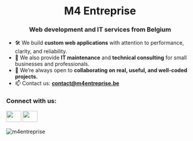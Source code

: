 <h1 align="center">M4 Entreprise</h1>
<h3 align="center">Web development and IT services from Belgium</h3>

- 🛠️ We build **custom web applications** with attention to performance, clarity, and reliability.  
- 🧰 We also provide **IT maintenance** and **technical consulting** for small businesses and professionals.  
- 🤝 We’re always open to **collaborating on real, useful, and well-coded projects.**  
- 📫 Contact us: **contact@m4entreprise.be**

<h3 align="left">Connect with us:</h3>
<p align="left">
<a href="https://www.linkedin.com/company/m4-entreprise" target="_blank"><img src="https://raw.githubusercontent.com/rahuldkjain/github-profile-readme-generator/master/src/images/icons/Social/linked-in-alt.svg" height="30" width="40" /></a>
<a href="https://www.facebook.com/profile.php?id=61555838617465" target="_blank"><img src="https://raw.githubusercontent.com/rahuldkjain/github-profile-readme-generator/master/src/images/icons/Social/facebook.svg" height="30" width="40" /></a>
</p>
<p><img align="center" src="https://github-readme-streak-stats.herokuapp.com?user=m4entreprise&theme=apprentice&date_format=j%20M%5B%20Y%5D" alt="m4entreprise" /></p>
